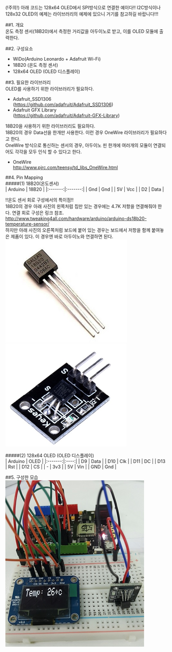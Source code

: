 (!주의!) 아래 코드는 128x64 OLED에서 SPI방식으로 연결한 예이다!! I2C방식이나 128x32 OLED의 예제는 라이브러리의 예제에 있으니 거기를 참고하길 바랍니다!!!  

##1. 개요  
온도 측정 센서(18B20)에서 측정한 거리값을 아두이노로 받고, 이를 OLED 모듈에 출력한다.  

##2. 구성요소  
- WiDo(Arduino Leonardo + Adafruit Wi-Fi)  
- 18B20 (온도 측정 센서)  
- 128x64 OLED (OLED 디스플레이)  

##3. 필요한 라이브러리  
OLED를 사용하기 위한 라이브러리가 필요하다.  
- Adafruit_SSD1306  
  (https://github.com/adafruit/Adafruit_SSD1306)  
- Adafruit GFX Library  
  (https://github.com/adafruit/Adafruit-GFX-Library)  
  
18B20을 사용하기 위한 라이브러리도 필요하다.  
18B20의 경우 Data선을 한개만 사용한다. 이런 경우 OneWire 라이브러리가 필요하다고 한다.  
OneWire 방식으로 통신하는 센서의 경우, 아두이노 핀 한개에 여러개의 모듈이 연결되어도 각각을 모두 인식 할 수 있다고 한다.  
- OneWire  
http://www.pjrc.com/teensy/td_libs_OneWire.html  

##4. Pin Mapping  
#####(1) 18B20(온도센서)  
| Arduino |  18B20  |
|:-------:|:-------:|
| Gnd     | Gnd     |
| 5V      | Vcc     |
| D2      | Data    |

!!온도 센서 회로 구성에서의 특이점!!  
18B20의 경우 아래 사진의 왼쪽처럼 칩만 있는 경우에는 4.7K 저항을 연결해줘야 한다. 연결 회로 구성은 링크 참조.  
http://www.tweaking4all.com/hardware/arduino/arduino-ds18b20-temperature-sensor/  
하지만 아래 사진의 오른쪽처럼 보드에 붙어 있는 경우는 보드에서 저항을 함께 붙여놓은 제품이 있다. 이 경우엔 바로 아두이노와 연결하면 된다.  
![](https://github.com/ChanMinPark/makeup/blob/master/008_Temp-OLED_Arduino/image/18b20(1).jpg) ![](https://github.com/ChanMinPark/makeup/blob/master/008_Temp-OLED_Arduino/image/18b20(2).jpg)

#####(2) 128x64 OLED (OLED 디스플레이)  
| Arduino | OLED |
|:-------:|:----:|
| D9      | Data |
| D10     | Clk  |
| D11     | DC   |
| D13     | Rst  |
| D12     | CS   |
| -       | 3v3  |
| 5V      | Vin  |
| GND     | Gnd  |

##5. 구성한 모습  
![](https://github.com/ChanMinPark/makeup/blob/master/008_Temp-OLED_Arduino/image/temp-oled.jpg)
